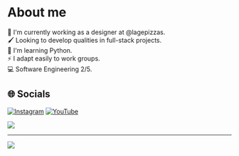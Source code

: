 # About me
🍕 I'm currently working as a designer at @lagepizzas.<br>🖌 Looking to develop qualities in full-stack projects.<br>🌱 I'm learning Python.<br>⚡ I adapt easily to work groups.<br>💻 Software Engineering 2/5.


## 🌐 Socials
[![Instagram](https://img.shields.io/badge/Instagram-%23E4405F.svg?logo=Instagram&logoColor=white)](https://instagram.com/andrewblocke) [![YouTube](https://img.shields.io/badge/YouTube-%23FF0000.svg?logo=YouTube&logoColor=white)](https://youtube.com/@Awrthdrew) 

![](https://github-readme-stats.vercel.app/api/top-langs/?username=Awrthdrew&theme=omni&hide_border=false&include_all_commits=false&count_private=false&layout=compact)

---
[![](https://visitcount.itsvg.in/api?id=Awrthdrew&icon=2&color=4)](https://visitcount.itsvg.in)

<!-- Proudly created with GPRM ( https://gprm.itsvg.in ) -->

